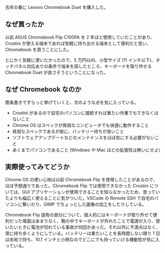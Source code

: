 去年の春に Lenovo Chromebook Duet を購入した。

## なぜ買ったか

以前 ASUS Chromebook Flip C100PA を 2 年ほど使用していたことがあり、Crostini が使える端末であれば気軽に持ち出せる端末として便利だと思い、Chromebook を買うことにした。

とにかく気軽に使いたかったので、5 万円以内、小型サイズ (11 インチ以下)、タッチパネル対応ありの条件で端末を探したところ、キーボードを取り外せる Chromebook Duet が良さそうということになった。

## なぜ Chromebook なのか

箇条書きでずらっと挙げていくと、次のような点を気に入っている。

- Crostini があるので自宅のパソコンに接続すれば重たい作業でもできなくはないこと
- Chrome OS はスペックが貧弱なコンピュータでも快適に動作すること
- 貧弱なスペックであるが故に、バッテリー持ちが良いこと
- ソフトウェアアップデートなどのメンテナンスをほぼ気にする必要がないこと
- あくまでパソコンであること (Windows や Mac ほどの拡張性は無いにせよ)

## 実際使ってみてどうか

Chrome OS の使い心地は以前 Chromebook Flip を使用したことがあるので、ほぼ予想通りであった。Chromebook Flip では使用できなかった Crostini については、GUI アプリケーションが使用できることを知らなかったため、思っていたよりも幅広く使えることに気がついた。VSCode の Remote SSH で自宅のパソコンに繋いだり、GIMP でちょっとした画像の加工をしたりしている。

Chromebook Flip 固有の部分について、個人的にはキーボードが取り外せて便利だった場面はあまりなく、鞄の中でキーボードが外れたことで電源が入り、使いたいときに電池が切れている事故が何回かあった。それ以外に不満点はなく、常に持ち歩くようにしている。バッテリーは重たいことを長時間しない限り 1 日は余裕で持ち、10.1 インチと小柄なのでどこにでも持っていける機動性が気に入っている。

